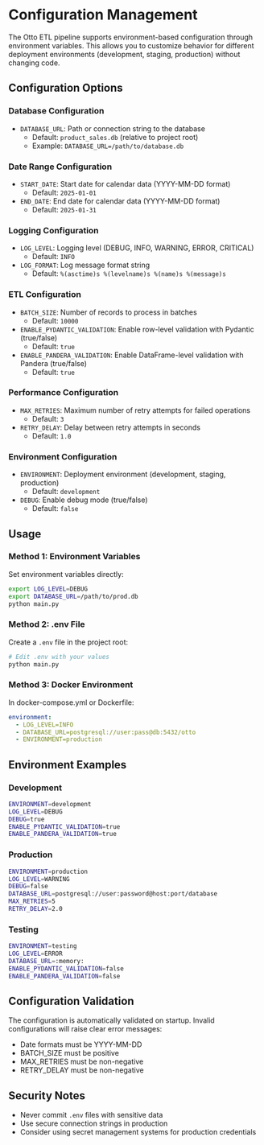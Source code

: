 # Configuration Management

The Otto ETL pipeline supports environment-based configuration through environment variables. This allows you to customize behavior for different deployment environments (development, staging, production) without changing code.

## Configuration Options

### Database Configuration

- `DATABASE_URL`: Path or connection string to the database
  - Default: `product_sales.db` (relative to project root)
  - Example: `DATABASE_URL=/path/to/database.db`

### Date Range Configuration

- `START_DATE`: Start date for calendar data (YYYY-MM-DD format)
  - Default: `2025-01-01`
- `END_DATE`: End date for calendar data (YYYY-MM-DD format)
  - Default: `2025-01-31`

### Logging Configuration

- `LOG_LEVEL`: Logging level (DEBUG, INFO, WARNING, ERROR, CRITICAL)
  - Default: `INFO`
- `LOG_FORMAT`: Log message format string
  - Default: `%(asctime)s %(levelname)s %(name)s %(message)s`

### ETL Configuration

- `BATCH_SIZE`: Number of records to process in batches
  - Default: `10000`
- `ENABLE_PYDANTIC_VALIDATION`: Enable row-level validation with Pydantic (true/false)
  - Default: `true`
- `ENABLE_PANDERA_VALIDATION`: Enable DataFrame-level validation with Pandera (true/false)
  - Default: `true`

### Performance Configuration

- `MAX_RETRIES`: Maximum number of retry attempts for failed operations
  - Default: `3`
- `RETRY_DELAY`: Delay between retry attempts in seconds
  - Default: `1.0`

### Environment Configuration

- `ENVIRONMENT`: Deployment environment (development, staging, production)
  - Default: `development`
- `DEBUG`: Enable debug mode (true/false)
  - Default: `false`

## Usage

### Method 1: Environment Variables

Set environment variables directly:

```bash
export LOG_LEVEL=DEBUG
export DATABASE_URL=/path/to/prod.db
python main.py
```

### Method 2: .env File

Create a `.env` file in the project root:

```bash
# Edit .env with your values
python main.py
```

### Method 3: Docker Environment

In docker-compose.yml or Dockerfile:

```yaml
environment:
  - LOG_LEVEL=INFO
  - DATABASE_URL=postgresql://user:pass@db:5432/otto
  - ENVIRONMENT=production
```

## Environment Examples

### Development

```bash
ENVIRONMENT=development
LOG_LEVEL=DEBUG
DEBUG=true
ENABLE_PYDANTIC_VALIDATION=true
ENABLE_PANDERA_VALIDATION=true
```

### Production

```bash
ENVIRONMENT=production
LOG_LEVEL=WARNING
DEBUG=false
DATABASE_URL=postgresql://user:password@host:port/database
MAX_RETRIES=5
RETRY_DELAY=2.0
```

### Testing

```bash
ENVIRONMENT=testing
LOG_LEVEL=ERROR
DATABASE_URL=:memory:
ENABLE_PYDANTIC_VALIDATION=false
ENABLE_PANDERA_VALIDATION=false
```

## Configuration Validation

The configuration is automatically validated on startup. Invalid configurations will raise clear error messages:

- Date formats must be YYYY-MM-DD
- BATCH_SIZE must be positive
- MAX_RETRIES must be non-negative
- RETRY_DELAY must be non-negative

## Security Notes

- Never commit `.env` files with sensitive data
- Use secure connection strings in production
- Consider using secret management systems for production credentials
